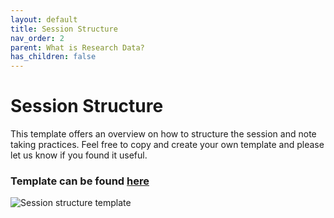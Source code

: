 ```yaml
---
layout: default
title: Session Structure
nav_order: 2
parent: What is Research Data?
has_children: false
---
```


# Session Structure
This template offers an overview on how to structure the session and note taking practices. 
Feel free to copy and create your own template and please let us know if you found it useful. 

### Template can be found [here](https://pad.gwdg.de/7WfnZjJ_Szu6oJn1JwreaQ#)


![Session structure template](https://github.com/selgebali/RDM_Workshop/blob/master/img/Workshop%20Session%20Template.gif)



